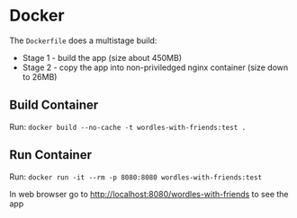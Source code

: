 # Docker

The `Dockerfile` does a multistage build:

- Stage 1 - build the app (size about 450MB)
- Stage 2 - copy the app into non-priviledged nginx container (size down to 26MB)

## Build Container

Run: `docker build --no-cache -t wordles-with-friends:test .`

## Run Container

Run: `docker run -it --rm -p 8080:8080 wordles-with-friends:test`

In web browser go to <http://localhost:8080/wordles-with-friends> to see the app

